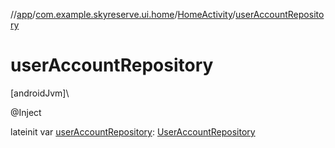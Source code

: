 //[app](../../../index.md)/[com.example.skyreserve.ui.home](../index.md)/[HomeActivity](index.md)/[userAccountRepository](user-account-repository.md)

# userAccountRepository

[androidJvm]\

@<!---  GfmCommand {"@class":"org.jetbrains.dokka.gfm.ResolveLinkGfmCommand","dri":{"packageName":"javax.inject","classNames":"Inject","callable":null,"target":{"@class":"org.jetbrains.dokka.links.PointingToDeclaration"},"extra":null}} --->Inject<!--- --->

lateinit var [userAccountRepository](user-account-repository.md): [UserAccountRepository](../../com.example.skyreserve.repository/-user-account-repository/index.md)

